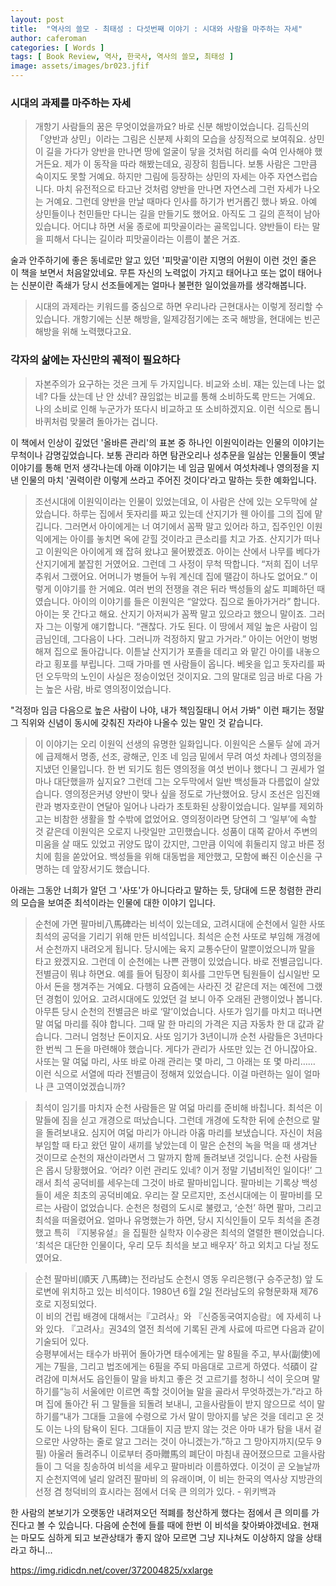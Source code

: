 ```yaml
---
layout: post
title:  "역사의 쓸모 - 최태성 : 다섯번째 이야기 : 시대와 사람을 마주하는 자세"
author: caferoman
categories: [ Words ]
tags: [ Book Review, 역사, 한국사, 역사의 쓸모, 최태성 ]
image: assets/images/br023.jfif
---
```

### 시대의 과제를 마주하는 자세
> 개항기 사람들의 꿈은 무엇이었을까요? 바로 신분 해방이었습니다. 김득신의 「양반과 상민」이라는 그림은 신분제 사회의 모습을 상징적으로 보여줘요. 상민이 길을 가다가 양반을 만나면 땅에 얼굴이 닿을 것처럼 허리를 숙여 인사해야 했거든요. 제가 이 동작을 따라 해봤는데요, 굉장히 힘듭니다. 보통 사람은 그만큼 숙이지도 못할 거예요. 하지만 그림에 등장하는 상민의 자세는 아주 자연스럽습니다. 마치 유전적으로 타고난 것처럼 양반을 만나면 자연스레 그런 자세가 나오는 거예요.
그런데 양반을 만날 때마다 인사를 하기가 번거롭긴 했나 봐요. 아예 상민들이나 천민들만 다니는 길을 만들기도 했어요. 아직도 그 길의 흔적이 남아 있습니다. 어디냐 하면 서울 종로에 피맛골이라는 골목입니다. 양반들이 타는 말을 피해서 다니는 길이라 피맛골이라는 이름이 붙은 거죠.

술과 안주하기에 좋은 동네로만 알고 있던 '피맛골'이란 지명의 어원이 이런 것인 줄은 이 책을 보면서 처음알았네요. 무튼 자신의 노력없이 가지고 태어나고 또는 없이 태어나는 신분이란 족쇄가 당시 선조들에게는 얼마나 불편한 일이었을까를 생각해봅니다.
> 시대의 과제라는 키워드를 중심으로 하면 우리나라 근현대사는 이렇게 정리할 수 있습니다. 개항기에는 신분 해방을, 일제강점기에는 조국 해방을, 현대에는 빈곤 해방을 위해 노력했다고요.

### 각자의 삶에는 자신만의 궤적이 필요하다

> 자본주의가 요구하는 것은 크게 두 가지입니다. 비교와 소비. 쟤는 있는데 나는 없네? 다들 샀는데 난 안 샀네? 끊임없는 비교를 통해 소비하도록 만드는 거예요. 나의 소비로 인해 누군가가 또다시 비교하고 또 소비하겠지요. 이런 식으로 톱니바퀴처럼 맞물려 돌아가는 겁니다.

이 책에서 인상이 깊었던 '올바른 관리'의 표본 중 하나인 이원익이라는 인물의 이야기는 무척이나 감명깊었습니다.
보통 관리라 하면 탐관오리나 성추문을 일삼는 인물들이 옛날 이야기를 통해 먼저 생각나는데 아래 이야기는 네 임금 밑에서 여섯차례나 영의정을 지낸 인물의 마치 '권력이란 이렇게 쓰라고 주어진 것이다'라고 말하는 듯한 예화입니다.

> 조선시대에 이원익이라는 인물이 있었는데요, 이 사람은 산에 있는 오두막에 살았습니다. 하루는 집에서 돗자리를 짜고 있는데 산지기가 웬 아이를 그의 집에 맡깁니다. 그러면서 아이에게는 너 여기에서 꼼짝 말고 있어라 하고, 집주인인 이원익에게는 아이를 놓치면 옥에 갇힐 것이라고 큰소리를 치고 가죠. 산지기가 떠나고 이원익은 아이에게 왜 잡혀 왔냐고 물어봤겠죠. 아이는 산에서 나무를 베다가 산지기에게 붙잡힌 거였어요. 그런데 그 사정이 무척 딱합니다. “저희 집이 너무 추워서 그랬어요. 어머니가 병들어 누워 계신데 집에 땔감이 하나도 없어요.” 이렇게 이야기를 한 거예요. 여러 번의 전쟁을 겪은 뒤라 백성들의 삶도 피폐하던 때였습니다. 아이의 이야기를 들은 이원익은 “알았다. 집으로 돌아가거라” 합니다. 아이는 못 간다고 해요. 산지기 아저씨가 꼼짝 말고 있으라고 했으니 말이죠. 그러자 그는 이렇게 얘기합니다. “괜찮다. 가도 된다. 이 땅에서 제일 높은 사람이 임금님인데, 그다음이 나다. 그러니까 걱정하지 말고 가거라.” 아이는 어안이 벙벙해져 집으로 돌아갑니다.
이튿날 산지기가 포졸을 데리고 와 맡긴 아이를 내놓으라고 횡포를 부립니다. 그때 가마를 멘 사람들이 옵니다. 베옷을 입고 돗자리를 짜던 오두막의 노인이 사실은 정승이었던 것이지요. 그의 말대로 임금 바로 다음 가는 높은 사람, 바로 영의정이었습니다.

"걱정마 임금 다음으로 높은 사람이 나야, 내가 책임질태니 어서 가봐"
이런 패기는 정말 그 직위와 신념이 동시에 갖춰진 자라야 나올수 있는 말인 것 같습니다.

> 이 이야기는 오리 이원익 선생의 유명한 일화입니다. 이원익은 스물두 살에 과거에 급제해서 명종, 선조, 광해군, 인조 네 임금 밑에서 무려 여섯 차례나 영의정을 지냈던 인물입니다. 한 번 되기도 힘든 영의정을 여섯 번이나 했다니 그 권세가 얼마나 대단했을까 싶지요? 그런데 그는 오두막에서 일반 백성들과 다름없이 살았습니다. 영의정은커녕 양반이 맞나 싶을 정도로 가난했어요. 당시 조선은 임진왜란과 병자호란이 연달아 일어나 나라가 초토화된 상황이었습니다. 일부를 제외하고는 비참한 생활을 할 수밖에 없었어요. 영의정이라면 당연히 그 ‘일부’에 속할 것 같은데 이원익은 오로지 나랏일만 고민했습니다. 성품이 대쪽 같아서 주변의 미움을 살 때도 있었고 귀양도 많이 갔지만, 그만큼 이익에 휘둘리지 않고 바른 정치에 힘을 쏟았어요. 백성들을 위해 대동법을 제안했고, 모함에 빠진 이순신을 구명하는 데 앞장서기도 했습니다.

아래는 그동안 너희가 알던 그 '사또'가 아니다라고 말하는 듯, 당대에 드문 청렴한 관리의 모습을 보여준 최석이라는 인물에 대한 이야기 입니다.

> 순천에 가면 팔마비八馬碑라는 비석이 있는데요, 고려시대에 순천에서 일한 사또 최석의 공덕을 기리기 위해 만든 비석입니다. 최석은 순천 사또로 부임해 개경에서 순천까지 내려오게 됩니다. 당시에는 육지 교통수단이 말뿐이었으니까 말을 타고 왔겠지요. 그런데 이 순천에는 나쁜 관행이 있었습니다. 바로 전별금입니다. 전별금이 뭐냐 하면요. 예를 들어 팀장이 회사를 그만두면 팀원들이 십시일반 모아서 돈을 챙겨주는 거예요. 다행히 요즘에는 사라진 것 같은데 저는 예전에 그랬던 경험이 있어요. 고려시대에도 있었던 걸 보니 아주 오래된 관행이었나 봅니다. 아무튼 당시 순천의 전별금은 바로 ‘말’이었습니다. 사또가 임기를 마치고 떠나면 말 여덟 마리를 줘야 합니다. 그때 말 한 마리의 가격은 지금 자동차 한 대 값과 같습니다. 그러니 엄청난 돈이지요. 사또 임기가 3년이니까 순천 사람들은 3년마다 한 번씩 그 돈을 마련해야 했습니다. 게다가 관리가 사또만 있는 건 아니잖아요. 사또는 말 여덟 마리, 사또 바로 아래 관리는 몇 마리, 그 아래는 또 몇 마리…… 이런 식으로 서열에 따라 전별금이 정해져 있었습니다. 이걸 마련하는 일이 얼마나 큰 고역이었겠습니까?

> 최석이 임기를 마치자 순천 사람들은 말 여덟 마리를 준비해 바칩니다. 최석은 이 말들에 짐을 싣고 개경으로 떠났습니다. 그런데 개경에 도착한 뒤에 순천으로 말을 돌려보내요. 심지어 여덟 마리가 아니라 아홉 마리를 보냈습니다. 자신이 처음 부임할 때 타고 왔던 말이 새끼를 낳았는데 이 말은 순천의 녹을 먹을 때 생겨난 것이므로 순천의 재산이라면서 그 말까지 함께 돌려보낸 것입니다. 순천 사람들은 몹시 당황했어요. ‘어라? 이런 관리도 있네? 이거 정말 기념비적인 일이다!’ 그래서 최석 공덕비를 세우는데 그것이 바로 팔마비입니다. 팔마비는 기록상 백성들이 세운 최초의 공덕비예요. 우리는 잘 모르지만, 조선시대에는 이 팔마비를 모르는 사람이 없었습니다. 순천은 청렴의 도시로 불렸고, ‘순천’ 하면 팔마, 그리고 최석을 떠올렸어요. 얼마나 유명했는가 하면, 당시 지식인들이 모두 최석을 존경했고 특히 『지봉유설』을 집필한 실학자 이수광은 최석의 열렬한 팬이었습니다. ‘최석은 대단한 인물이다, 우리 모두 최석을 보고 배우자’ 하고 외치고 다닐 정도였어요.

> 순천 팔마비(順天 八馬碑)는 전라남도 순천시 영동 우리은행(구 승주군청) 앞 도로변에 위치하고 있는 비석이다. 1980년 6월 2일 전라남도의 유형문화재 제76호로 지정되었다.   
이 비의 건립 배경에 대해서는『고려사』와 『신증동국여지승람』에 자세히 나와 있다. 『고려사』권34의 열전 최석에 기록된 관계 사료에 따르면 다음과 같이 기술되어 있다.   
승평부에서는 태수가 바뀌어 돌아가면 태수에게는 말 8필을 주고, 부사(副使)에게는 7필을, 그리고 법조에게는 6필을 주되 마음대로 고르게 하였다. 석碩이 갈려감에 미쳐서도 읍인들이 말을 바치고 좋은 것 고르기를 청하니 석이 웃으며 말하기를“능히 서울에만 이르면 족할 것이어늘 말을 골라서 무엇하겠는가.”라고 하며 집에 돌아간 뒤 그 말들을 되돌려 보내니, 고을사람들이 받지 않으므로 석이 말하기를“내가 그대들 고을에 수령으로 가서 말이 망아지를 낳은 것을 데리고 온 것도 이는 나의 탐욕이 된다. 그대들이 지금 받지 않는 것은 아마 내가 탐을 내서 겉으로만 사양하는 줄로 알고 그러는 것이 아니겠는가.”하고 그 망아지까지(모두 9필) 아울러 돌려주니 이로부터 증마贈馬의 폐단이 마침내 끊어졌으므로 고을사람들이 그 덕을 칭송하여 비석을 세우고 팔마비라 이름하였다. 이것이 곧 오늘날까지 순천지역에 널리 알려진 팔마비 의 유래이며, 이 비는 한국의 역사상 지방관의 선정 겸 청덕비의 효시라는 점에서 더욱 큰 의의가 있다. - 위키백과

한 사람의 본보기가 오랫동안 내려져오던 적폐를 청산하게 했다는 점에서 큰 의미를 가진다고 볼 수 있습니다.
다음에 순천에 들를 때에 한번 이 비석을 찾아봐야겠네요. 현재는 마모도 심하게 되고 보관상태가 좋지 않아 모르면 그냥 지나쳐도 이상하지 않을 상태라고 하니...

https://img.ridicdn.net/cover/372004825/xxlarge